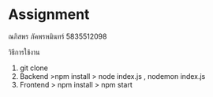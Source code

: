 # Assignment

ณภิสพร ภัคพรหมินทร์
5835512098


วิธีการใช้งาน
1. git clone
2. Backend >npm install > node index.js , nodemon index.js
3. Frontend > npm install > npm start
